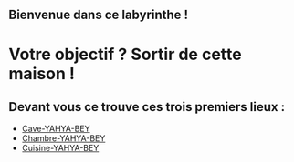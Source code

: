 ## Bienvenue dans ce labyrinthe !
# Votre objectif ? Sortir de cette maison !

## Devant vous ce trouve ces trois premiers lieux :

- [Cave-YAHYA-BEY](https://github.com/Yahyabey48/tp-labyrinthe/blob/Cave-YAHYA-BEY-Ahmed/Cave-YAHYA-BEY.md)
- [Chambre-YAHYA-BEY](https://github.com/Yahyabey48/tp-labyrinthe/blob/Chambre-YAHYA-BEY-Ahmed/Chambre-YAHYA-BEY-Ahmed.md)
- [Cuisine-YAHYA-BEY](https://github.com/Yahyabey48/tp-labyrinthe/blob/Cuisine-YAHYA-BEY-Ahmed/Cuisine-YAHYA-BEY-Ahmed.md) 
